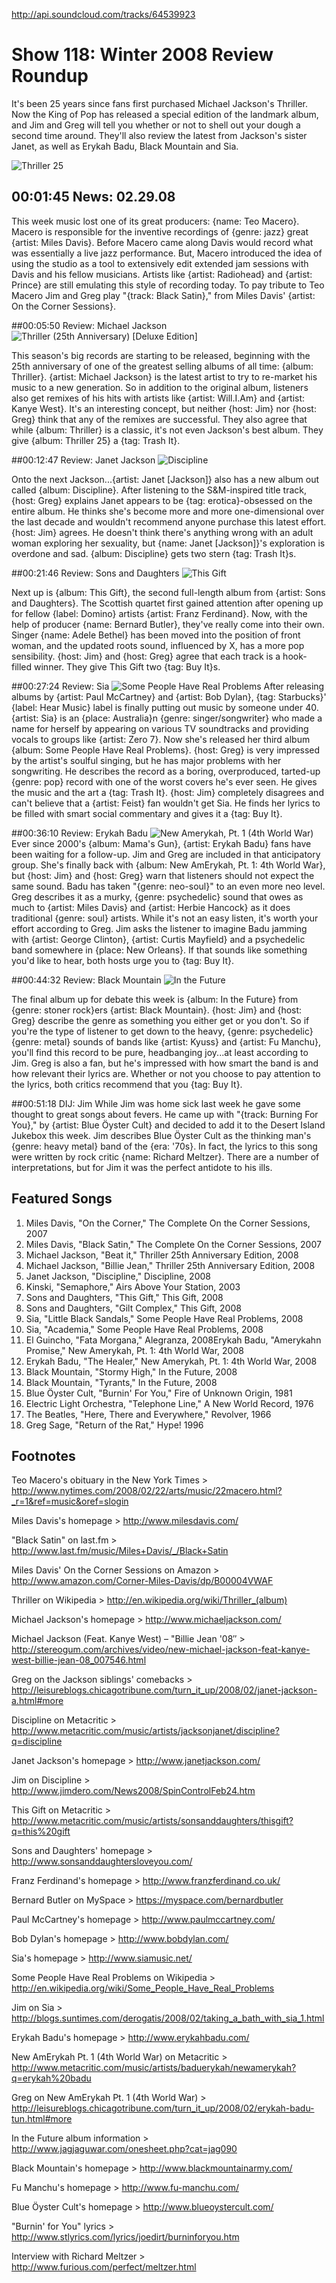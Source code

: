 

http://api.soundcloud.com/tracks/64539923

# Show 118: Winter 2008 Review Roundup
It's been 25 years since fans first purchased Michael Jackson's Thriller. Now the King of Pop has released a special edition of the landmark album, and Jim and Greg will tell you whether or not to shell out your dough a second time around. They'll also review the latest from Jackson's sister Janet, as well as Erykah Badu, Black Mountain and Sia.

![Thriller 25](http://static.soundopinions.org/images/2008/thriller25.jpg)

## 00:01:45 News: 02.29.08
This week music lost one of its great producers: {name: Teo Macero}. Macero is responsible for the inventive recordings of {genre: jazz} great {artist: Miles Davis}. Before Macero came along Davis would record what was essentially a live jazz performance. But, Macero introduced the idea of using the studio as a tool to extensively edit extended jam sessions with Davis and his fellow musicians. Artists like {artist: Radiohead} and {artist: Prince} are still emulating this style of recording today. To pay tribute to Teo Macero Jim and Greg play "{track: Black Satin}," from Miles Davis' {artist: On the Corner Sessions}.

##00:05:50 Review: Michael Jackson
![Thriller (25th Anniversary) [Deluxe Edition]](http://is1.mzstatic.com/image/thumb/Music60/v4/2d/54/b0/2d54b08e-f7c5-2e22-91b6-5ace45e4c2db/source/600x600bb.jpg "32940/273048762")

This season's big records are starting to be released, beginning with the 25th anniversary of one of the greatest selling albums of all time: {album: Thriller}. {artist: Michael Jackson} is the latest artist to try to re-market his music to a new generation. So in addition to the original album, listeners also get remixes of his hits with artists like {artist: Will.I.Am} and {artist: Kanye West}. It's an interesting concept, but neither {host: Jim} nor {host: Greg} think that any of the remixes are successful. They also agree that while {album: Thriller} is a classic, it's not even Jackson's best album. They give {album: Thriller 25} a {tag: Trash It}.

##00:12:47 Review: Janet Jackson
![Discipline](http://is2.mzstatic.com/image/thumb/Music/v4/26/ab/b6/26abb6b3-525b-582f-05a9-f0166f1f29d0/source/600x600bb.jpg "621729711/274618723")

Onto the next Jackson...{artist: Janet [Jackson]} also has a new album out called {album: Discipline}. After listening to the S&M-inspired title track, {host: Greg} explains Janet appears to be {tag: erotica}-obsessed on the entire album. He thinks she's become more and more one-dimensional over the last decade and wouldn't recommend anyone purchase this latest effort. {host: Jim} agrees. He doesn't think there's anything wrong with an adult woman exploring her sexuality, but {name: Janet [Jackson]}'s exploration is overdone and sad. {album: Discipline} gets two stern {tag: Trash It}s.

##00:21:46 Review: Sons and Daughters
![This Gift](http://is4.mzstatic.com/image/thumb/Music/v4/26/5d/74/265d7424-fb3f-f03b-2191-4d6757a557e6/source/600x600bb.jpg "46927094/272029087")

Next up is {album: This Gift}, the second full-length album from {artist: Sons and Daughters}. The Scottish quartet first gained attention after opening up for fellow {label: Domino} artists {artist: Franz Ferdinand}. Now, with the help of producer {name: Bernard Butler}, they've really come into their own. Singer {name: Adele Bethel} has been moved into the position of front woman, and the updated roots sound, influenced by X, has a more pop sensibility. {host: Jim} and {host: Greg} agree that each track is a hook-filled winner. They give This Gift two {tag: Buy It}s.

##00:27:24 Review: Sia
![Some People Have Real Problems](https://images-na.ssl-images-amazon.com/images/I/51wfQPQqCkL.jpg "13493906/270714547")
After releasing albums by {artist: Paul McCartney} and {artist: Bob Dylan}, {tag: Starbucks}' {label: Hear Music} label is finally putting out music by someone under 40. {artist: Sia} is an {place: Australia}n {genre: singer/songwriter} who made a name for herself by appearing on various TV soundtracks and providing vocals to groups like {artist: Zero 7}. Now she's released her third album {album: Some People Have Real Problems}. {host: Greg} is very impressed by the artist's soulful singing, but he has major problems with her songwriting. He describes the record as a boring, overproduced, tarted-up {genre: pop} record with one of the worst covers he's ever seen. He gives the music and the art a {tag: Trash It}. {host: Jim} completely disagrees and can't believe that a {artist: Feist} fan wouldn't get Sia. He finds her lyrics to be filled with smart social commentary and gives it a {tag: Buy It}.

##00:36:10 Review: Erykah Badu
![New Amerykah, Pt. 1 (4th World War)](https://upload.wikimedia.org/wikipedia/en/d/d4/Erykah_Badu_-_New_Amerykah.jpg "54556/274231990")
Ever since 2000's {album: Mama's Gun}, {artist: Erykah Badu} fans have been waiting for a follow-up. Jim and Greg are included in that anticipatory group. She's finally back with {album: New AmErykah, Pt. 1: 4th World War}, but {host: Jim} and {host: Greg} warn that listeners should not expect the same sound. Badu has taken "{genre: neo-soul}" to an even more neo level. Greg describes it as a murky, {genre: psychedelic} sound that owes as much to {artist: Miles Davis} and {artist: Herbie Hancock} as it does traditional {genre: soul} artists. While it's not an easy listen, it's worth your effort according to Greg. Jim asks the listener to imagine Badu jamming with {artist: George Clinton}, {artist: Curtis Mayfield} and a psychedelic band somewhere in {place: New Orleans}. If that sounds like something you'd like to hear, both hosts urge you to {tag: Buy It}.

##00:44:32 Review: Black Mountain
![In the Future](http://is1.mzstatic.com/image/thumb/Music6/v4/45/b2/60/45b26060-f7ff-b925-98ac-18800c1df043/source/600x600bb.jpg "41824629/841018949")

The final album up for debate this week is {album: In the Future} from {genre: stoner rock}ers {artist: Black Mountain}. {host: Jim} and {host: Greg} describe the genre as something you either get or you don't. So if you're the type of listener to get down to the heavy, {genre: psychedelic} {genre: metal} sounds of bands like {artist: Kyuss} and {artist: Fu Manchu}, you'll find this record to be pure, headbanging joy...at least according to Jim. Greg is also a fan, but he's impressed with how smart the band is and how relevant their lyrics are. Whether or not you choose to pay attention to the lyrics, both critics recommend that you {tag: Buy It}.

##00:51:18 DIJ: Jim
While Jim was home sick last week he gave some thought to great songs about fevers. He came up with "{track: Burning For You}," by {artist: Blue Öyster Cult} and decided to add it to the Desert Island Jukebox this week. Jim describes Blue Öyster Cult as the thinking man's {genre: heavy metal} band of the {era: '70s}. In fact, the lyrics to this song were written by rock critic {name: Richard Meltzer}. There are a number of interpretations, but for Jim it was the perfect antidote to his ills.

## Featured Songs
1. Miles Davis, "On the Corner," The Complete On the Corner Sessions, 2007
2. Miles Davis, "Black Satin," The Complete On the Corner Sessions, 2007
3. Michael Jackson, "Beat it," Thriller 25th Anniversary Edition, 2008
4. Michael Jackson, "Billie Jean," Thriller 25th Anniversary Edition, 2008
5. Janet Jackson, "Discipline," Discipline, 2008
6. Kinski, "Semaphore," Airs Above Your Station, 2003
7. Sons and Daughters, "This Gift," This Gift, 2008
8. Sons and Daughters, "Gilt Complex," This Gift, 2008
9. Sia, "Little Black Sandals," Some People Have Real Problems, 2008
10. Sia, "Academia," Some People Have Real Problems, 2008
11. El Guincho, "Fata Morgana," Alegranza, 2008Erykah Badu, "Amerykahn Promise," New Amerykah, Pt. 1: 4th World War, 2008
12. Erykah Badu, "The Healer," New Amerykah, Pt. 1: 4th World War, 2008
13. Black Mountain, "Stormy High," In the Future, 2008
14. Black Mountain, "Tyrants," In the Future, 2008
15. Blue Öyster Cult, "Burnin' For You," Fire of Unknown Origin, 1981
16. Electric Light Orchestra, "Telephone Line," A New World Record, 1976
17. The Beatles, "Here, There and Everywhere," Revolver, 1966
18. Greg Sage, "Return of the Rat," Hype! 1996

## Footnotes
Teo Macero's obituary in the New York Times > http://www.nytimes.com/2008/02/22/arts/music/22macero.html?_r=1&ref=music&oref=slogin

Miles Davis's homepage > http://www.milesdavis.com/

"Black Satin" on last.fm > http://www.last.fm/music/Miles+Davis/_/Black+Satin

Miles Davis' On the Corner Sessions on Amazon > http://www.amazon.com/Corner-Miles-Davis/dp/B00004VWAF

Thriller on Wikipedia > http://en.wikipedia.org/wiki/Thriller_(album)

Michael Jackson's homepage > http://www.michaeljackson.com/

Michael Jackson (Feat. Kanye West) – "Billie Jean '08″ > http://stereogum.com/archives/video/new-michael-jackson-feat-kanye-west-billie-jean-08_007546.html

Greg on the Jackson siblings' comebacks > http://leisureblogs.chicagotribune.com/turn_it_up/2008/02/janet-jackson-a.html#more

Discipline on Metacritic > http://www.metacritic.com/music/artists/jacksonjanet/discipline?q=discipline

Janet Jackson's homepage > http://www.janetjackson.com/

Jim on Discipline > http://www.jimdero.com/News2008/SpinControlFeb24.htm

This Gift on Metacritic > http://www.metacritic.com/music/artists/sonsanddaughters/thisgift?q=this%20gift

Sons and Daughters' homepage > http://www.sonsanddaughtersloveyou.com/

Franz Ferdinand's homepage > http://www.franzferdinand.co.uk/

Bernard Butler on MySpace > https://myspace.com/bernardbutler

Paul McCartney's homepage > http://www.paulmccartney.com/

Bob Dylan's homepage > http://www.bobdylan.com/

Sia's homepage > http://www.siamusic.net/

Some People Have Real Problems on Wikipedia > http://en.wikipedia.org/wiki/Some_People_Have_Real_Problems

Jim on Sia > http://blogs.suntimes.com/derogatis/2008/02/taking_a_bath_with_sia_1.html

Erykah Badu's homepage > http://www.erykahbadu.com/

New AmErykah Pt. 1 (4th World War) on Metacritic > http://www.metacritic.com/music/artists/baduerykah/newamerykah?q=erykah%20badu

Greg on New AmErykah Pt. 1 (4th World War) > http://leisureblogs.chicagotribune.com/turn_it_up/2008/02/erykah-badu-tun.html#more

In the Future album information > http://www.jagjaguwar.com/onesheet.php?cat=jag090

Black Mountain's homepage > http://www.blackmountainarmy.com/

Fu Manchu's homepage > http://www.fu-manchu.com/

Blue Öyster Cult's homepage > http://www.blueoystercult.com/

"Burnin' for You" lyrics  > http://www.stlyrics.com/lyrics/joedirt/burninforyou.htm

Interview with Richard Meltzer > http://www.furious.com/perfect/meltzer.html